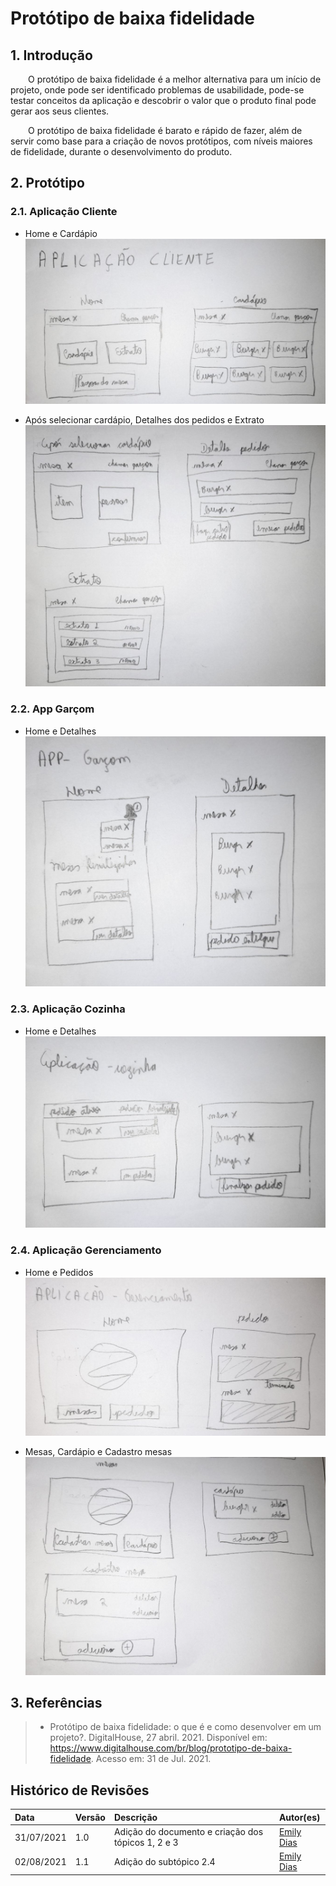 # Protótipo de baixa fidelidade

## 1. Introdução

&emsp;&emsp;O protótipo de baixa fidelidade é a melhor alternativa para um início de projeto, onde pode ser identificado problemas de usabilidade, pode-se testar conceitos da aplicação e descobrir o valor que o produto final pode gerar aos seus clientes.

&emsp;&emsp;O protótipo de baixa fidelidade é barato e rápido de fazer, além de servir como base para a criação de novos protótipos, com níveis maiores de fidelidade, durante o desenvolvimento do produto.

## 2. Protótipo

### 2.1. Aplicação Cliente

- Home e Cardápio
  [![imagem1](../assets/img/aplicação-cliente-1.jpg)](../assets/img/aplicação-cliente-1.jpg)

- Após selecionar cardápio, Detalhes dos pedidos e Extrato
  [![imagem2](../assets/img/aplicação-cliente-2.jpg)](../assets/img/aplicação-cliente-2.jpg)

### 2.2. App Garçom

- Home e Detalhes
  [![imagem3](../assets/img/aplicação-garçom.jpg)](../assets/img/aplicação-garçom.jpg)

### 2.3. Aplicação Cozinha

- Home e Detalhes
  [![imagem4](../assets/img/aplicação-cozinha.jpg)](../assets/img/aplicação-cozinha.jpg)

### 2.4. Aplicação Gerenciamento

- Home e Pedidos
  [![imagem5](../assets/img/aplicação-gerente-1.jpg)](../assets/img/aplicação-gerente-1.jpg)

- Mesas, Cardápio e Cadastro mesas
  [![imagem6](../assets/img/aplicação-gerente-2.jpg)](../assets/img/aplicação-gerente-2.jpg)

## 3. Referências

> - Protótipo de baixa fidelidade: o que é e como desenvolver em um projeto?. DigitalHouse, 27 abril. 2021. Disponível em: https://www.digitalhouse.com/br/blog/prototipo-de-baixa-fidelidade. Acesso em: 31 de Jul. 2021.

## Histórico de Revisões

| Data       | Versão | Descrição                                          | Autor(es)                                 |
| :--------- | :----- | :------------------------------------------------- | :---------------------------------------- |
| 31/07/2021 | 1.0    | Adição do documento e criação dos tópicos 1, 2 e 3 | [Emily Dias](https://github.com/emysdias) |
| 02/08/2021 | 1.1    | Adição do subtópico 2.4 | [Emily Dias](https://github.com/emysdias) |
